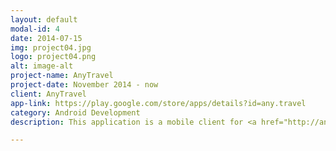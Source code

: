 ```yaml
---
layout: default
modal-id: 4
date: 2014-07-15
img: project04.jpg
logo: project04.png
alt: image-alt
project-name: AnyTravel
project-date: November 2014 - now
client: AnyTravel
app-link: https://play.google.com/store/apps/details?id=any.travel
category: Android Development
description: This application is a mobile client for <a href="http://any.travel">any.travel</a> site. It has functionality of <a href="https://play.google.com/store/apps/details?id=net.aviascanner.aviascanner" target="blank">Flights</a> and <a href="https://play.google.com/store/apps/details?id=any.travel.hotels" target="blank">Hotels</a> applications under the hood.<br><br>Using this combination you can forget about troubles with buying air tickets and looking for a place to sleep.<br><br>Combining two applications into single one was a great experience of code reusing and project modularity. 

---
```

